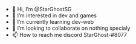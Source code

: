 - 👋 Hi, I’m @StarGhostSG
- 👀 I’m interested in dev and games
- 🌱 I’m currently learning dev-web
- 💞️ I’m looking to collaborate on nothing specialy
- 📫 How to reach me discord StarGhost-#8077

<!---
StarGhostSG/StarGhostSG is a ✨ special ✨ repository because its `README.md` (this file) appears on your GitHub profile.
You can click the Preview link to take a look at your changes.
--->
